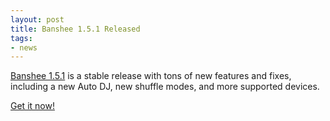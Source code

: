 ```yaml
---
layout: post
title: Banshee 1.5.1 Released
tags:
- news
---
```


[Banshee 1.5.1](/download/archives/1.5.1/) is a stable release with tons of new features and fixes, including a new Auto DJ, new shuffle modes, and more supported devices.

[Get it now!](/download)
